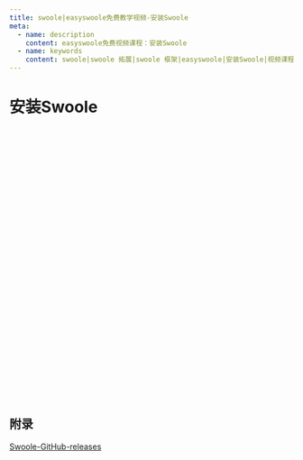 ```yaml
---
title: swoole|easyswoole免费教学视频-安装Swoole
meta:
  - name: description
    content: easyswoole免费视频课程：安装Swoole
  - name: keywords
    content: swoole|swoole 拓展|swoole 框架|easyswoole|安装Swoole|视频课程|免费教程
---
```

# 安装Swoole
<script type="text/javascript" src="/Js/Ckplayer/ckplayer.js"></script>
<div class="video" style="width: 50rem;height: 30rem;"></div>
<script type="text/javascript">
    var videoObject = {
    		container: '.video',
    		variable: 'player',
    		video:'http://video-oss.easyswoole.com/install/1-5-%e5%ae%89%e8%a3%85Swoole.mp4'
    	};
    var player=new ckplayer(videoObject);
</script>

## 附录

[Swoole-GitHub-releases](https://github.com/swoole/swoole-src/releases)